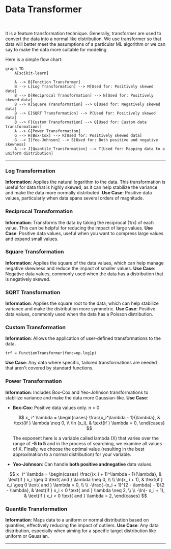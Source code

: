 #  Data  Transformer

<br>

It is a feature transformation technique. Generally, transformer are used to convert the data into a normal like distribution. We use transformer so that data will better meet the assumptions of a particular ML algorithm or we can say to make the data more suitable for modeling

Here is a simple flow chart:

```mermaid
graph TD
    A[scikit-learn] 
    
    A --> B[Function Transformer]
    B --> L[Log Transformation] --> M[Used for: Positively skewed data]
    B --> D[Reciprocal Transformation] --> N[Used for: Positively skewed data]
    B --> K[Square Transformation] --> O[Used for: Negatively skewed data]
    B --> E[SQRT Transformation] --> P[Used for: Positively skewed data]
    B --> F[Custom Transformation] --> Q[Used for: Custom data transformations]
    A --> G[Power Transformation]
    G --> H[Box-Cox] --> R[Used for: Positively skewed data]
    G --> I[Yeo-Johnson] --> S[Used for: Both positive and negative skewness]
    A --> J[Quantile Transformation] --> T[Used for: Mapping data to a uniform distribution]
```


---


### Log Transformation

**Information**: Applies the natural logarithm to the data. This transformation is useful for data that is highly skewed, as it can help stabilize the variance and make the data more normally distributed. 
**Use Case**: Positive data values, particularly when data spans several orders of magnitude.

### Reciprocal Transformation

**Information**: Transforms the data by taking the reciprocal (1/x) of each value. This can be helpful for reducing the impact of large values. 
**Use Case**: Positive data values, useful when you want to compress large values and expand small values.

### Square Transformation

**Information**: Applies the square of the data values, which can help manage negative skewness and reduce the impact of smaller values. 
**Use Case**: Negative data values, commonly used when the data has a distribution that is negatively skewed.

### SQRT Transformation

**Information**: Applies the square root to the data, which can help stabilize variance and make the distribution more symmetric.
 **Use Case**: Positive data values, commonly used when the data has a Poisson distribution.

### Custom Transformation

**Information**: Allows the application of user-defined transformations to the data. 

    trf = FunctionTransformer(func=np.log1p)

**Use Case**: Any data where specific, tailored transformations are needed that aren't covered by standard functions.

### Power Transformation

**Information**: Includes Box-Cox and Yeo-Johnson transformations to stabilize variance and make the data more Gaussian-like.
 **Use Case**:
 
-   **Box-Cox**: Positive data values only. n > 0 
    
    $$
        x_ i^ \lambda = 
        \begin{cases} 
        \frac{x_i^\lambda - 1}{\lambda}, & \text{if } \lambda \neq 0, \\
        \ln (x_i), & \text{if } \lambda = 0,
        \end{cases}
    $$

     The exponent here is a variable called lambda (X) that varies over the range of **-5 to 5** and in the process of searching, we examine all values of X. Finally, we choose the optimal value (resulting in the best approximation to a normal distribution) for your variable.


-   **Yeo-Johnson**: Can handle **both positive andnegative** data values.


$$   x_ i^ \lambda =
    \begin{cases} 
    \frac{(x_i + 1)^\lambda - 1}{\lambda}, & \text{if } x_i \geq 0 \text{ and } \lambda \neq 0, \\ \\
    \ln(x_ i + 1), & \text{if } x_i \geq 0 \text{ and } \lambda = 0, \\ \\
    -\frac{-(x_i + 1)^{2 - \lambda} - 1}{2 - \lambda}, & \text{if } x_i < 0 \text{ and } \lambda \neq 2, \\ \\
    -\ln(- x_i + 1), & \text{if } x_i < 0 \text{ and } \lambda = 2,
    \end{cases} 
$$





### Quantile Transformation

**Information**: Maps data to a uniform or normal distribution based on quantiles, effectively reducing the impact of outliers. **Use Case**: Any data distribution, especially when aiming for a specific target distribution like uniform or Gaussian.

---




